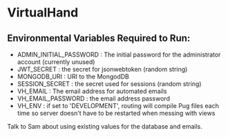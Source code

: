# VirtualHand

## Environmental Variables Required to Run:
- ADMIN_INITIAL_PASSWORD : The initial password for the administrator account (currently unused)
- JWT_SECRET : the secret for jsonwebtoken (random string)
- MONGODB_URI : URI to the MongodDB
- SESSION_SECRET : the secret used for sessions (random string)
- VH_EMAIL : The email address for automated emails
- VH_EMAIL_PASSWORD : the email address password
- VH_ENV : if set to 'DEVELOPMENT', routing will compile Pug files each time so server doesn't have to be restarted when messing with views

Talk to Sam about using existing values for the database and emails.
